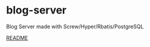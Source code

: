# blog-server

Blog Server made with Screw/Hyper/Rbatis/PostgreSQL

[README](https://github.com/brewpipeline/blog-ui)
